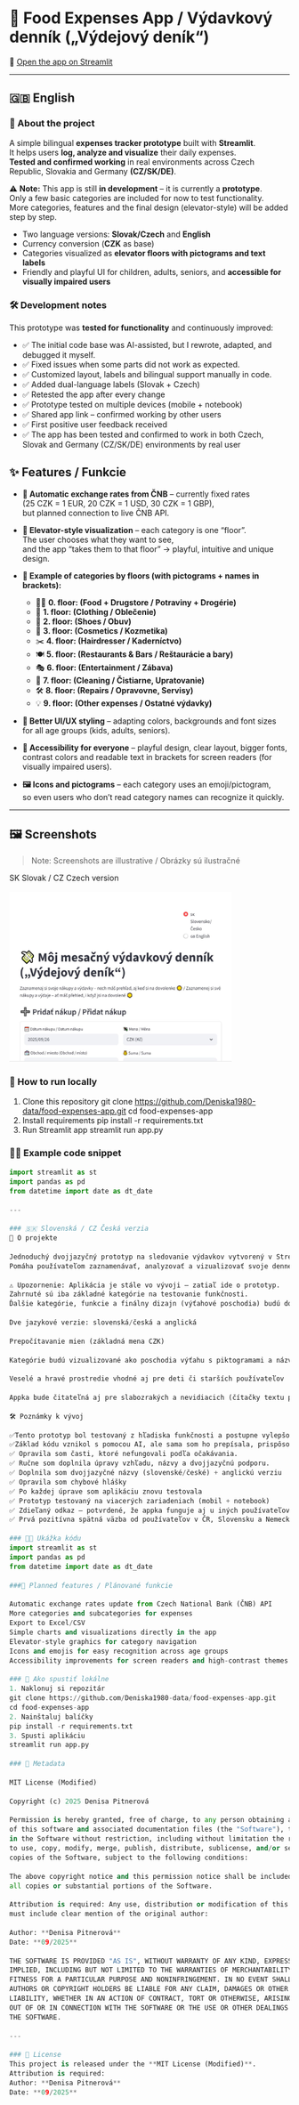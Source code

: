 # 💸 Food Expenses App / Výdavkový denník („Výdejový deník“)

📌 [Open the app on Streamlit](https://food-expenses-app-p5tts7gtpumedcsdkhdlw4.streamlit.app)

---
## 🇬🇧 English

### 📌 About the project
A simple bilingual **expenses tracker prototype** built with **Streamlit**.  
It helps users **log, analyze and visualize** their daily expenses.  
**Tested and confirmed working** in real environments across Czech Republic, Slovakia and Germany **(CZ/SK/DE)**.

⚠️ **Note:** This app is still **in development** – it is currently a **prototype**.  
Only a few basic categories are included for now to test functionality.  
More categories, features and the final design (elevator-style) will be added step by step.  

- Two language versions: **Slovak/Czech** and **English**  
- Currency conversion (**CZK** as base)  
- Categories visualized as **elevator floors with pictograms and text labels**  
- Friendly and playful UI for children, adults, seniors, and **accessible for visually impaired users**  

### 🛠️ Development notes
This prototype was **tested for functionality** and continuously improved:  
- ✅ The initial code base was AI-assisted, but I rewrote, adapted, and debugged it myself.
- ✅ Fixed issues when some parts did not work as expected.
- ✅ Customized layout, labels and bilingual support manually in code.
- ✅ Added dual-language labels (Slovak + Czech)  
- ✅ Retested the app after every change  
- ✅ Prototype tested on multiple devices (mobile + notebook)  
- ✅ Shared app link – confirmed working by other users  
- ✅ First positive user feedback received
- ✅ The app has been tested and confirmed to work in both Czech, Slovak and Germany (CZ/SK/DE) environments by real user

## ✨ Features / Funkcie

- **🔮 Automatic exchange rates from ČNB** – currently fixed rates  
  (25 CZK = 1 EUR, 20 CZK = 1 USD, 30 CZK = 1 GBP),  
  but planned connection to live ČNB API.  

- **🚀 Elevator-style visualization** – each category is one “floor”.  
  The user chooses what they want to see,  
  and the app “takes them to that floor” → playful, intuitive and unique design.  

- **🏢 Example of categories by floors (with pictograms + names in brackets):**
  - 🥖🧴 **0. floor: (Food + Drugstore / Potraviny + Drogérie)**  
  - 👗 **1. floor: (Clothing / Oblečenie)**  
  - 👟 **2. floor: (Shoes / Obuv)**  
  - 💄 **3. floor: (Cosmetics / Kozmetika)**  
  - ✂️ **4. floor: (Hairdresser / Kaderníctvo)**  
  - 🍽️ **5. floor: (Restaurants & Bars / Reštaurácie a bary)**  
  - 🎭 **6. floor: (Entertainment / Zábava)**  
  - 🧹 **7. floor: (Cleaning / Čistiarne, Upratovanie)**  
  - 🛠️ **8. floor: (Repairs / Opravovne, Servisy)**  
  - 💡 **9. floor: (Other expenses / Ostatné výdavky)**  

- **🎨 Better UI/UX styling** – adapting colors, backgrounds and font sizes  
  for all age groups (kids, adults, seniors).  

- **📱 Accessibility for everyone** – playful design, clear layout, bigger fonts,  
  contrast colors and readable text in brackets for screen readers (for visually impaired users).  

- **🖼️ Icons and pictograms** – each category uses an emoji/pictogram,  
  so even users who don’t read category names can recognize it quickly.  

---

## 🖼 Screenshots  
> Note: Screenshots are illustrative / Obrázky sú ilustračné  
<td align="center"> SK Slovak / CZ Czech version<br><br>
<img src="screenshot1.JPG" width="400">
</td>
<table>
<tr>

### 🚀 How to run locally
1. Clone this repository
git clone https://github.com/Deniska1980-data/food-expenses-app.git
cd food-expenses-app
2. Install requirements
pip install -r requirements.txt
3. Run Streamlit app
streamlit run app.py

### 🧑‍💻 Example code snippet
```python
import streamlit as st
import pandas as pd
from datetime import date as dt_date

---

### 🇸🇰 Slovenská / CZ Česká verzia
📌 O projekte

Jednoduchý dvojjazyčný prototyp na sledovanie výdavkov vytvorený v Streamlite.
Pomáha používateľom zaznamenávať, analyzovať a vizualizovať svoje denné výdavky.

⚠️ Upozornenie: Aplikácia je stále vo vývoji – zatiaľ ide o prototyp.
Zahrnuté sú iba základné kategórie na testovanie funkčnosti.
Ďalšie kategórie, funkcie a finálny dizajn (výťahové poschodia) budú doplnené postupne.

Dve jazykové verzie: slovenská/česká a anglická

Prepočítavanie mien (základná mena CZK)

Kategórie budú vizualizované ako poschodia výťahu s piktogramami a názvami v zátvorke

Veselé a hravé prostredie vhodné aj pre deti či starších používateľov

Appka bude čitateľná aj pre slabozrakých a nevidiacich (čítačky textu prečítajú názvy v zátvorkách)

🛠️ Poznámky k vývoj

✅Tento prototyp bol testovaný z hľadiska funkčnosti a postupne vylepšovaný:
✅Základ kódu vznikol s pomocou AI, ale sama som ho prepísala, prispôsobila a odladila.
✅ Opravila som časti, ktoré nefungovali podľa očakávania.
✅ Ručne som doplnila úpravy vzhľadu, názvy a dvojjazyčnú podporu.
✅ Doplnila som dvojjazyčné názvy (slovenské/české) + anglickú verziu
✅ Opravila som chybové hlášky
✅ Po každej úprave som aplikáciu znovu testovala
✅ Prototyp testovaný na viacerých zariadeniach (mobil + notebook)
✅ Zdieľaný odkaz – potvrdené, že appka funguje aj u iných používateľov
✅ Prvá pozitívna spätná väzba od používateľov v ČR, Slovensku a Nemecku (testuji reální lidé)

### 🧑‍💻 Ukážka kódu
import streamlit as st
import pandas as pd
from datetime import date as dt_date

###🔮 Planned features / Plánované funkcie

Automatic exchange rates update from Czech National Bank (ČNB) API
More categories and subcategories for expenses
Export to Excel/CSV
Simple charts and visualizations directly in the app
Elevator-style graphics for category navigation
Icons and emojis for easy recognition across age groups
Accessibility improvements for screen readers and high-contrast themes

### 🚀 Ako spustiť lokálne
1. Naklonuj si repozitár
git clone https://github.com/Deniska1980-data/food-expenses-app.git
cd food-expenses-app
2. Nainštaluj balíčky
pip install -r requirements.txt
3. Spusti aplikáciu
streamlit run app.py

### 📅 Metadata

MIT License (Modified)

Copyright (c) 2025 Denisa Pitnerová

Permission is hereby granted, free of charge, to any person obtaining a copy
of this software and associated documentation files (the "Software"), to deal
in the Software without restriction, including without limitation the rights
to use, copy, modify, merge, publish, distribute, sublicense, and/or sell
copies of the Software, subject to the following conditions:

The above copyright notice and this permission notice shall be included in
all copies or substantial portions of the Software.

Attribution is required: Any use, distribution or modification of this project
must include clear mention of the original author:

Author: **Denisa Pitnerová**  
Date: **09/2025**

THE SOFTWARE IS PROVIDED "AS IS", WITHOUT WARRANTY OF ANY KIND, EXPRESS OR
IMPLIED, INCLUDING BUT NOT LIMITED TO THE WARRANTIES OF MERCHANTABILITY,
FITNESS FOR A PARTICULAR PURPOSE AND NONINFRINGEMENT. IN NO EVENT SHALL THE
AUTHORS OR COPYRIGHT HOLDERS BE LIABLE FOR ANY CLAIM, DAMAGES OR OTHER
LIABILITY, WHETHER IN AN ACTION OF CONTRACT, TORT OR OTHERWISE, ARISING FROM,
OUT OF OR IN CONNECTION WITH THE SOFTWARE OR THE USE OR OTHER DEALINGS IN
THE SOFTWARE.

---

### 📜 License
This project is released under the **MIT License (Modified)**.  
Attribution is required:  
Author: **Denisa Pitnerová**  
Date: **09/2025**

